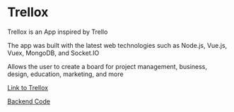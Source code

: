 # Trellox

<p>Trellox is an App inspired by Trello </p>
<p>The app was built with the latest web technologies such as Node.js, Vue.js, Vuex, MongoDB, and Socket.IO</p>
<p>Allows the user to create a board for project management, business, design, education, marketing, and more </p>

<p><a href="https://trelloxx.herokuapp.com/#/" target="blank">Link to Trellox</a> </p>
<p><a href="https://github.com/shaniKupiec/Trellox--Backend" target="blank">Backend Code</a> </p>
